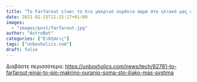 ```yaml
---
title: "Το Farfarout είναι το πιο μακρινό ουράνιο σώμα στο ηλιακό μας σύστημα"
date: 2021-02-15T12:25:17+01:00
images:
  - "images/post/farfarout.jpg"
author: "AstroBot"
categories: ["Ειδήσεις"]
tags: ["unboxholics.com"]
draft: false
---
```




Διαβάστε περισσότερα: https://unboxholics.com/news/tech/82781-to-farfarout-einai-to-pio-makrino-ouranio-soma-sto-iliako-mas-systima
